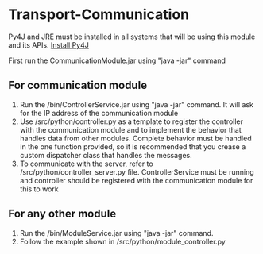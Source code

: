 # Transport-Communication

Py4J and JRE must be installed in all systems that will be using this module and its APIs. [Install Py4J](https://www.py4j.org/install.html)

First run the CommunicationModule.jar using "java -jar" command

## For communication module
1. Run the /bin/ControllerService.jar using "java -jar" command. It will ask for the IP address of the communication module
2. Use /src/python/controller.py as a template to register the controller with the communication module and to implement the 
behavior that handles data from other modules.
Complete behavior must be handled in the one function provided, so it is recommended that you crease a custom dispatcher class that handles the messages.
3. To communicate with the server, refer to /src/python/controller_server.py file. ControllerService must be running and controller 
should be registered with the communication module for this to work

## For any other module
1. Run the /bin/ModuleService.jar using "java -jar" command.
2. Follow the example shown in /src/python/module_controller.py